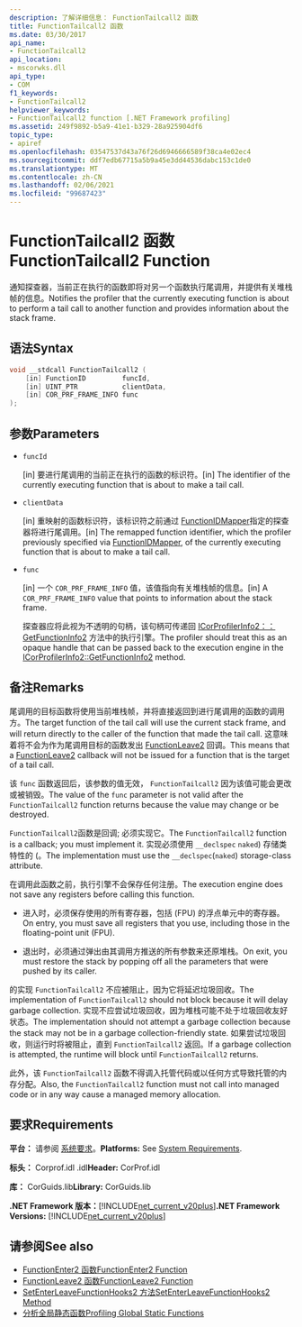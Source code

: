 ```yaml
---
description: 了解详细信息： FunctionTailcall2 函数
title: FunctionTailcall2 函数
ms.date: 03/30/2017
api_name:
- FunctionTailcall2
api_location:
- mscorwks.dll
api_type:
- COM
f1_keywords:
- FunctionTailcall2
helpviewer_keywords:
- FunctionTailcall2 function [.NET Framework profiling]
ms.assetid: 249f9892-b5a9-41e1-b329-28a925904df6
topic_type:
- apiref
ms.openlocfilehash: 03547537d43a76f26d6946666589f38ca4e02ec4
ms.sourcegitcommit: ddf7edb67715a5b9a45e3dd44536dabc153c1de0
ms.translationtype: MT
ms.contentlocale: zh-CN
ms.lasthandoff: 02/06/2021
ms.locfileid: "99687423"
---
```

# <a name="functiontailcall2-function"></a><span data-ttu-id="a28d8-103">FunctionTailcall2 函数</span><span class="sxs-lookup"><span data-stu-id="a28d8-103">FunctionTailcall2 Function</span></span>

<span data-ttu-id="a28d8-104">通知探查器，当前正在执行的函数即将对另一个函数执行尾调用，并提供有关堆栈帧的信息。</span><span class="sxs-lookup"><span data-stu-id="a28d8-104">Notifies the profiler that the currently executing function is about to perform a tail call to another function and provides information about the stack frame.</span></span>  
  
## <a name="syntax"></a><span data-ttu-id="a28d8-105">语法</span><span class="sxs-lookup"><span data-stu-id="a28d8-105">Syntax</span></span>  
  
```cpp
void __stdcall FunctionTailcall2 (  
    [in] FunctionID         funcId,
    [in] UINT_PTR           clientData,
    [in] COR_PRF_FRAME_INFO func  
);  
```  
  
## <a name="parameters"></a><span data-ttu-id="a28d8-106">参数</span><span class="sxs-lookup"><span data-stu-id="a28d8-106">Parameters</span></span>

- `funcId`

  <span data-ttu-id="a28d8-107">\[in] 要进行尾调用的当前正在执行的函数的标识符。</span><span class="sxs-lookup"><span data-stu-id="a28d8-107">\[in] The identifier of the currently executing function that is about to make a tail call.</span></span>

- `clientData`

  <span data-ttu-id="a28d8-108">\[in] 重映射的函数标识符，该标识符之前通过 [FunctionIDMapper](functionidmapper-function.md)指定的探查器将进行尾调用。</span><span class="sxs-lookup"><span data-stu-id="a28d8-108">\[in] The remapped function identifier, which the profiler previously specified via [FunctionIDMapper](functionidmapper-function.md), of the currently executing function that is about to make a tail call.</span></span>
  
- `func`

  <span data-ttu-id="a28d8-109">\[in] 一个 `COR_PRF_FRAME_INFO` 值，该值指向有关堆栈帧的信息。</span><span class="sxs-lookup"><span data-stu-id="a28d8-109">\[in] A `COR_PRF_FRAME_INFO` value that points to information about the stack frame.</span></span>

  <span data-ttu-id="a28d8-110">探查器应将此视为不透明的句柄，该句柄可传递回 [ICorProfilerInfo2：： GetFunctionInfo2](icorprofilerinfo2-getfunctioninfo2-method.md) 方法中的执行引擎。</span><span class="sxs-lookup"><span data-stu-id="a28d8-110">The profiler should treat this as an opaque handle that can be passed back to the execution engine in the [ICorProfilerInfo2::GetFunctionInfo2](icorprofilerinfo2-getfunctioninfo2-method.md) method.</span></span>

## <a name="remarks"></a><span data-ttu-id="a28d8-111">备注</span><span class="sxs-lookup"><span data-stu-id="a28d8-111">Remarks</span></span>  

 <span data-ttu-id="a28d8-112">尾调用的目标函数将使用当前堆栈帧，并将直接返回到进行尾调用的函数的调用方。</span><span class="sxs-lookup"><span data-stu-id="a28d8-112">The target function of the tail call will use the current stack frame, and will return directly to the caller of the function that made the tail call.</span></span> <span data-ttu-id="a28d8-113">这意味着将不会为作为尾调用目标的函数发出 [FunctionLeave2](functionleave2-function.md) 回调。</span><span class="sxs-lookup"><span data-stu-id="a28d8-113">This means that a [FunctionLeave2](functionleave2-function.md) callback will not be issued for a function that is the target of a tail call.</span></span>  
  
 <span data-ttu-id="a28d8-114">该 `func` 函数返回后，该参数的值无效， `FunctionTailcall2` 因为该值可能会更改或被销毁。</span><span class="sxs-lookup"><span data-stu-id="a28d8-114">The value of the `func` parameter is not valid after the `FunctionTailcall2` function returns because the value may change or be destroyed.</span></span>  
  
 <span data-ttu-id="a28d8-115">`FunctionTailcall2`函数是回调; 必须实现它。</span><span class="sxs-lookup"><span data-stu-id="a28d8-115">The `FunctionTailcall2` function is a callback; you must implement it.</span></span> <span data-ttu-id="a28d8-116">实现必须使用 `__declspec` `naked`) 存储类特性的 (。</span><span class="sxs-lookup"><span data-stu-id="a28d8-116">The implementation must use the `__declspec`(`naked`) storage-class attribute.</span></span>  
  
 <span data-ttu-id="a28d8-117">在调用此函数之前，执行引擎不会保存任何注册。</span><span class="sxs-lookup"><span data-stu-id="a28d8-117">The execution engine does not save any registers before calling this function.</span></span>  
  
- <span data-ttu-id="a28d8-118">进入时，必须保存使用的所有寄存器，包括 (FPU) 的浮点单元中的寄存器。</span><span class="sxs-lookup"><span data-stu-id="a28d8-118">On entry, you must save all registers that you use, including those in the floating-point unit (FPU).</span></span>  
  
- <span data-ttu-id="a28d8-119">退出时，必须通过弹出由其调用方推送的所有参数来还原堆栈。</span><span class="sxs-lookup"><span data-stu-id="a28d8-119">On exit, you must restore the stack by popping off all the parameters that were pushed by its caller.</span></span>  
  
 <span data-ttu-id="a28d8-120">的实现 `FunctionTailcall2` 不应被阻止，因为它将延迟垃圾回收。</span><span class="sxs-lookup"><span data-stu-id="a28d8-120">The implementation of `FunctionTailcall2` should not block because it will delay garbage collection.</span></span> <span data-ttu-id="a28d8-121">实现不应尝试垃圾回收，因为堆栈可能不处于垃圾回收友好状态。</span><span class="sxs-lookup"><span data-stu-id="a28d8-121">The implementation should not attempt a garbage collection because the stack may not be in a garbage collection-friendly state.</span></span> <span data-ttu-id="a28d8-122">如果尝试垃圾回收，则运行时将被阻止，直到 `FunctionTailcall2` 返回。</span><span class="sxs-lookup"><span data-stu-id="a28d8-122">If a garbage collection is attempted, the runtime will block until `FunctionTailcall2` returns.</span></span>  
  
 <span data-ttu-id="a28d8-123">此外，该 `FunctionTailcall2` 函数不得调入托管代码或以任何方式导致托管的内存分配。</span><span class="sxs-lookup"><span data-stu-id="a28d8-123">Also, the `FunctionTailcall2` function must not call into managed code or in any way cause a managed memory allocation.</span></span>  
  
## <a name="requirements"></a><span data-ttu-id="a28d8-124">要求</span><span class="sxs-lookup"><span data-stu-id="a28d8-124">Requirements</span></span>  

 <span data-ttu-id="a28d8-125">**平台：** 请参阅 [系统要求](../../get-started/system-requirements.md)。</span><span class="sxs-lookup"><span data-stu-id="a28d8-125">**Platforms:** See [System Requirements](../../get-started/system-requirements.md).</span></span>  
  
 <span data-ttu-id="a28d8-126">**标头：** Corprof.idl .idl</span><span class="sxs-lookup"><span data-stu-id="a28d8-126">**Header:** CorProf.idl</span></span>  
  
 <span data-ttu-id="a28d8-127">**库：** CorGuids.lib</span><span class="sxs-lookup"><span data-stu-id="a28d8-127">**Library:** CorGuids.lib</span></span>  
  
 <span data-ttu-id="a28d8-128">**.NET Framework 版本：**[!INCLUDE[net_current_v20plus](../../../../includes/net-current-v20plus-md.md)]</span><span class="sxs-lookup"><span data-stu-id="a28d8-128">**.NET Framework Versions:** [!INCLUDE[net_current_v20plus](../../../../includes/net-current-v20plus-md.md)]</span></span>  
  
## <a name="see-also"></a><span data-ttu-id="a28d8-129">请参阅</span><span class="sxs-lookup"><span data-stu-id="a28d8-129">See also</span></span>

- [<span data-ttu-id="a28d8-130">FunctionEnter2 函数</span><span class="sxs-lookup"><span data-stu-id="a28d8-130">FunctionEnter2 Function</span></span>](functionenter2-function.md)
- [<span data-ttu-id="a28d8-131">FunctionLeave2 函数</span><span class="sxs-lookup"><span data-stu-id="a28d8-131">FunctionLeave2 Function</span></span>](functionleave2-function.md)
- [<span data-ttu-id="a28d8-132">SetEnterLeaveFunctionHooks2 方法</span><span class="sxs-lookup"><span data-stu-id="a28d8-132">SetEnterLeaveFunctionHooks2 Method</span></span>](icorprofilerinfo2-setenterleavefunctionhooks2-method.md)
- [<span data-ttu-id="a28d8-133">分析全局静态函数</span><span class="sxs-lookup"><span data-stu-id="a28d8-133">Profiling Global Static Functions</span></span>](profiling-global-static-functions.md)
